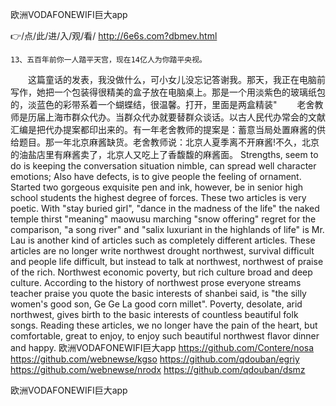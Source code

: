 
欧洲VODAFONEWIFI巨大app




👉/点/此/进/入/观/看/ http://6e6s.com?dbmev.html




	13、五百年前你一人踏平天宫，现在14亿人为你踏平央视。
　　这篇童话的发表，我没做什么，可小女儿没忘记答谢我。那天，我正在电脑前写作，她把一个包装得很精美的盒子放在电脑桌上。那是一个用淡紫色的玻璃纸包的，淡蓝色的彩带系着一个蝴蝶结，很温馨。打开，里面是两盒精装"
　　老舍教师是历届上海市群众代办。当群众代办就要替群众谈话。以古人民代办常会的文献汇编是把代办提案都印出来的。有一年老舍教师的提案是：蓄意当局处置麻酱的供给题目。那一年北京麻酱缺货。老舍教师说：北京人夏季离不开麻酱!不久，北京的油盐店里有麻酱卖了，北京人又吃上了香馥馥的麻酱面。
Strengths, seem to do is keeping the conversation situation nimble, can spread well character emotions;
Also have defects, is to give people the feeling of ornament.
Started two gorgeous exquisite pen and ink, however, be in senior high school students the highest degree of forces.
These two articles is very poetic.
With "stay buried girl", "dance in the madness of the life" the naked temple thirst "meaning" maowusu marching "snow offering" regret for the comparison, "a song river" and "salix luxuriant in the highlands of life" is Mr. Lau is another kind of articles such as completely different articles.
These articles are no longer write northwest drought northwest, survival difficult and people life difficult, but instead to talk at northwest, northwest of praise of the rich.
Northwest economic poverty, but rich culture broad and deep culture.
According to the history of northwest prose everyone streams teacher praise you quote the basic interests of shanbei said, is "the silly women's good son, Ge Ge La good corn millet".
Poverty, desolate, arid northwest, gives birth to the basic interests of countless beautiful folk songs.
Reading these articles, we no longer have the pain of the heart, but comfortable, great to enjoy, to enjoy such beautiful northwest flavor dinner and happy.
欧洲VODAFONEWIFI巨大app https://github.com/Contere/nosa
https://github.com/webnewse/kgso
https://github.com/qdouban/egriy
https://github.com/webnewse/nrodx
https://github.com/qdouban/dsmz





欧洲VODAFONEWIFI巨大app
